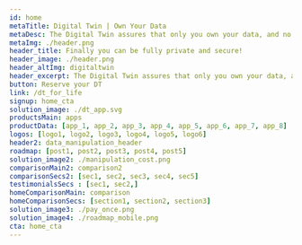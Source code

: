 ```yaml
---
id: home
metaTitle: Digital Twin | Own Your Data
metaDesc: The Digital Twin assures that only you own your data, and no one else. Access numerous applications while forever remaining fully secure and private.
metaImg: ./header.png
header_title: Finally you can be fully private and secure!
header_image: ./header.png
header_altImg: digitaltwin
header_excerpt: The Digital Twin assures that only you own your data, and no one else.  Access numerous applications while forever remaining fully secure and private.
button: Reserve your DT 
link: /dt_for_life 
signup: home_cta
solution_image: ./dt_app.svg
productsMain: apps
productData: [app_1, app_2, app_3, app_4, app_5, app_6, app_7, app_8]
logos: [logo1, logo2, logo3, logo4, logo5, logo6]
header2: data_manipulation_header
roadmap: [post1, post2, post3, post4, post5]
solution_image2: ./manipulation_cost.png
comparisonMain2: comparison2
comparisonSecs2: [sec1, sec2, sec3, sec4, sec5]
testimonialsSecs : [sec1, sec2,]
homeComparisonMain: comparison
homeComparisonSecs: [section1, section2, section3]
solution_image3: ./pay_once.png
solution_image4: ./roadmap_mobile.png
cta: home_cta
--- 
```

